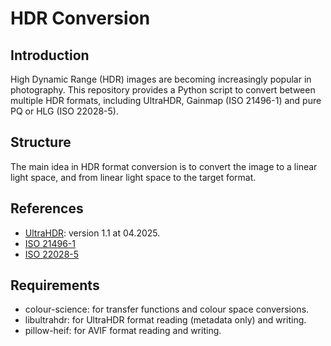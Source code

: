 # HDR Conversion

## Introduction

High Dynamic Range (HDR) images are becoming increasingly popular in photography. This repository provides a Python script to convert between multiple HDR formats, including UltraHDR, Gainmap (ISO 21496-1) and pure PQ or HLG (ISO 22028-5).

## Structure

The main idea in HDR format conversion is to convert the image to a linear light space, and from linear light space to the target format.

## References

- [UltraHDR](https://developer.android.com/media/platform/hdr-image-format): version 1.1 at 04.2025.
- [ISO 21496-1](https://www.iso.org/standard/86775.html)
- [ISO 22028-5](https://www.iso.org/standard/81863.html)

## Requirements

- colour-science: for transfer functions and colour space conversions.
- libultrahdr: for UltraHDR format reading (metadata only) and writing.
- pillow-heif: for AVIF format reading and writing.
